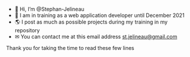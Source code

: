 - 👋 Hi, I’m @Stephan-Jelineau
- 👀 I am in training as a web application developer until December 2021
- 🌎 I post as much as possible projects during my training in my repository
- ✉ You can contact me at this email address st.jelineau@gmail.com


Thank you for taking the time to read these few lines

<!---
Stephan-Jelineau/Stephan-Jelineau is a ✨ special ✨ repository because its `README.md` (this file) appears on your GitHub profile.
You can click the Preview link to take a look at your changes.
--->

